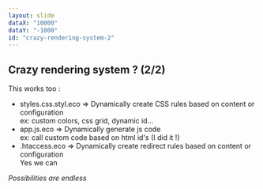 ```yaml
---
layout: slide
dataX: "10000"
dataY: "-1000"
id: "crazy-rendering-system-2"
---
```


## Crazy rendering system ? (2/2)

This works too :

- styles.css.styl.eco => Dynamically create CSS rules based on content or configuration<br>
ex: custom colors, css grid, dynamic id...
- app.js.eco => Dynamically generate js code<br>
ex: call custom code based on html id's (I did it !)
- .htaccess.eco => Dynamically create redirect rules based on content or configuration<br>
Yes we can

_Possibilities are endless_